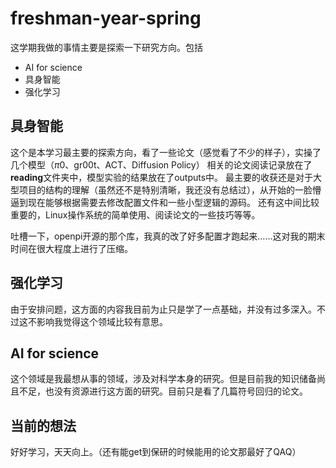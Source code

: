 # freshman-year-spring

这学期我做的事情主要是探索一下研究方向。包括
- AI for science
- 具身智能
- 强化学习

## 具身智能
这个是本学习最主要的探索方向，看了一些论文（感觉看了不少的样子），实操了几个模型（$\pi$0、gr00t、ACT、Diffusion Policy）
相关的论文阅读记录放在了**reading**文件夹中，模型实验的结果放在了outputs中。
最主要的收获还是对于大型项目的结构的理解（虽然还不是特别清晰，我还没有总结过），从开始的一脸懵逼到现在能够根据需要去修改配置文件和一些小型逻辑的源码。
还有这中间比较重要的，Linux操作系统的简单使用、阅读论文的一些技巧等等。

吐槽一下，openpi开源的那个库，我真的改了好多配置才跑起来……这对我的期末时间在很大程度上进行了压缩。

## 强化学习
由于安排问题，这方面的内容我目前为止只是学了一点基础，并没有过多深入。不过这不影响我觉得这个领域比较有意思。

## AI for science
这个领域是我最想从事的领域，涉及对科学本身的研究。但是目前我的知识储备尚且不足，也没有资源进行这方面的研究。目前只是看了几篇符号回归的论文。


## 当前的想法
好好学习，天天向上。（还有能get到保研的时候能用的论文那最好了QAQ）
